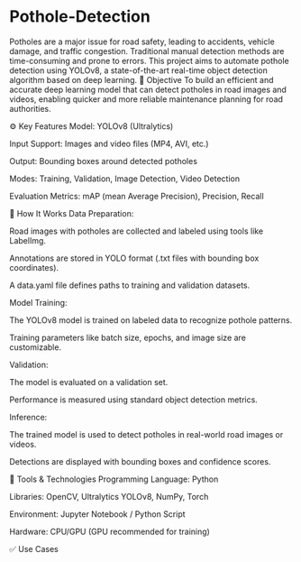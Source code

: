 # Pothole-Detection
Potholes are a major issue for road safety, leading to accidents, vehicle damage, and traffic congestion. Traditional manual detection methods are time-consuming and prone to errors. This project aims to automate pothole detection using YOLOv8, a state-of-the-art real-time object detection algorithm based on deep learning.
🎯 Objective
To build an efficient and accurate deep learning model that can detect potholes in road images and videos, enabling quicker and more reliable maintenance planning for road authorities.

⚙️ Key Features
Model: YOLOv8 (Ultralytics)

Input Support: Images and video files (MP4, AVI, etc.)

Output: Bounding boxes around detected potholes

Modes: Training, Validation, Image Detection, Video Detection

Evaluation Metrics: mAP (mean Average Precision), Precision, Recall

🧠 How It Works
Data Preparation:

Road images with potholes are collected and labeled using tools like LabelImg.

Annotations are stored in YOLO format (.txt files with bounding box coordinates).

A data.yaml file defines paths to training and validation datasets.

Model Training:

The YOLOv8 model is trained on labeled data to recognize pothole patterns.

Training parameters like batch size, epochs, and image size are customizable.

Validation:

The model is evaluated on a validation set.

Performance is measured using standard object detection metrics.

Inference:

The trained model is used to detect potholes in real-world road images or videos.

Detections are displayed with bounding boxes and confidence scores.

🧰 Tools & Technologies
Programming Language: Python

Libraries: OpenCV, Ultralytics YOLOv8, NumPy, Torch

Environment: Jupyter Notebook / Python Script

Hardware: CPU/GPU (GPU recommended for training)

✅ Use Cases
